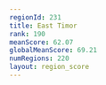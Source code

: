 ```yaml
---
regionId: 231
title: East Timor
rank: 190
meanScore: 62.07
globalMeanScore: 69.21
numRegions: 220
layout: region_score
---
```

